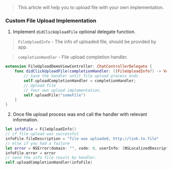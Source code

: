 > This article will help you to upload file with your own implementation.

### Custom File Upload Implementation

1. Implement `didClickUploadFile` optional delegate function.

>`FileUploadInfo` - The info of uploaded file, should be provided by app.

>`completionHandler` - File upload completion handler. 

```swift
extension FileUploadDemoViewController: ChatControllerDelegate {
    func didClickUploadFile(completionHandler: ((FileUploadInfo?) -> Void)!) {
        // Save the handler until file upload process ends
        self.uploadCompletionHandler = completionHandler;
        // Upload file
        // Your own upload implementation.
        self.uploadFile("someFile")
    }
}
```

2. Once file upload process was end call the handler with relevant information.

```swift
let infoFile = FileUploadInfo()
// if file upload was successful
infoFile.fileDescription = "file was uploaded, http://link.to.file"
// else if you had a failure 
let error = NSError(domain: "", code: 0, userInfo: [NSLocalizedDescriptionKey:"file failed to upload"])
infoFile.error = error
// send the info file result by handler.
self.uploadCompletionHandler(infoFile)
```